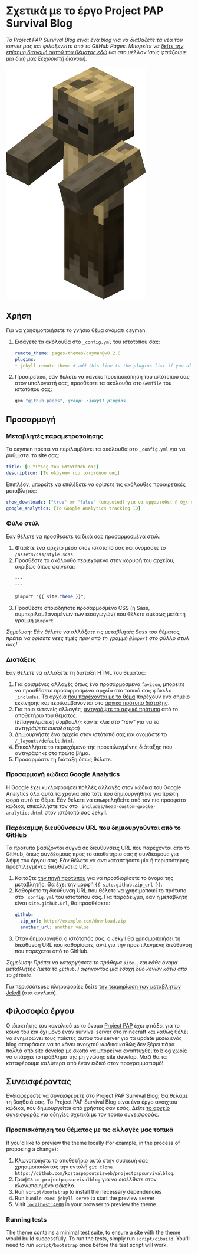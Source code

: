 # Σχετικά με το έργο Project PAP Survival Blog

*Το Project PAP Survival Blog είναι ένα blog για να διαβάζετε τα νέα του server μας και φιλοξενείτε από το GitHub Pages. Μπορείτε να [δείτε την επίσημη διανομή αυτού του θέματος εδώ](http://pages-themes.github.io/cayman) και στο μέλλον ίσως φτιάξουμε μια δική μας ξεχωριστή διανομή.*

![Thumbnail of Project PAP Survival Blog](logo.png)

## Χρήση

Για να χρησιμοποιήσετε το γνήσιο θέμα ονόματι cayman:

1. Εισάγετε τα ακόλουθα στο `_config.yml` του ιστοτόπου σας:

    ```yml
    remote_theme: pages-themes/cayman@v0.2.0
    plugins:
    - jekyll-remote-theme # add this line to the plugins list if you already have one
    ```

2. Προαιρετικά, εάν θέλετε να κάνετε προεπισκόπηση του ιστότοπού σας στον υπολογιστή σας, προσθέστε τα ακόλουθα στο `Gemfile` του ιστοτόπου σας:

    ```ruby
    gem "github-pages", group: :jekyll_plugins
    ```

## Προσαρμογή

### Μεταβλητές παραμετροποίησης

Το cayman πρέπει να περιλαμβάνει τα ακόλουθα στο `_config.yml` για να ρυθμιστεί το site σας:

```yml
title: [Ο τίτλος του ιστοτόπου σας]
description: [Το σλόγκαν του ιστοτόπου σας]
```

Επιπλέον, μπορείτε να επιλέξετε να ορίσετε τις ακόλουθες προαιρετικές μεταβλητές:

```yml
show_downloads: ["true" or "false" (unquoted) για να εμφανισθεί ή όχι ένα κουμπί λήψης.]
google_analytics: [Το Google Analytics tracking ID]
```

### Φύλο στύλ

Εάν θέλετε να προσθέσετε τα δικά σας προσαρμοσμένα στυλ:

1. Φτιάξτε ένα αρχείο μέσα στον ιστότοπό σας και ονομάστε το `/assets/css/style.scss`
2. Προσθέστε το ακόλουθο περιεχόμενο στην κορυφή του αρχείου, ακριβώς όπως φαίνεται:
    ```scss
    ---
    ---

    @import "{{ site.theme }}";
    ```
3. Προσθέστε οποιοδήποτε προσαρμοσμένο CSS (ή Sass, συμπεριλαμβανομένων των εισαγωγών) που θέλετε αμέσως μετά τη γραμμή `@import`

*Σημείωση: Εάν θέλετε να αλλάξετε τις μεταβλητές Sass του θέματος, πρέπει να ορίσετε νέες τιμές πριν από τη γραμμή `@import` στο φύλλο στυλ σας!*

### Διατάξεις

Εάν θέλετε να αλλάξετε τη διάταξη HTML του θέματος:

1. Για ορισμένες αλλαγές όπως ένα προσαρμοσμένο `favicon`, μπορείτε να προσθέσετε προσαρμοσμένα αρχεία στο τοπικό σας φάκελο `_includes`. Τα αρχεία [που παρέχονται με το θέμα](https://github.com/pages-themes/cayman/tree/master/_includes) παρέχουν ένα σημείο εκκίνησης και περιλαμβάνονται στο [αρχικό πρότυπο διάταξης](https://github.com/pages-themes/cayman/blob/master/_layouts/default.html).
2. Για ποιο εκτενείς αλλαγές, [αντιγράψτε το αρχικό πρότυπο](https://github.com/pages-themes/cayman/blob/master/_layouts/default.html) από το αποθετήριο του θέματος.<br />(*Επαγγελματική συμβουλή: κάντε κλικ στο "raw" για να το αντιγράψετε ευκολότερα*)
3. Δημιουργήστε ένα αρχείο στον ιστότοπό σας και ονομάστε το `/_layouts/default.html`.
4. Επικολλήστε το περιεχόμενο της προεπιλεγμένης διάταξης που αντιγράφηκε στο πρώτο βήμα.
5. Προσαρμόστε τη διάταξη όπως θέλετε.
### Προσαρμογή κώδικα Google Analytics

Η Google έχει κυκλοφορήσει πολλές αλλαγές στον κώδικα του Google Analytics όλα αυτά τα χρόνια από τότε που δημιουργήθηκε για πρώτη φορά αυτό το θέμα. Εάν θέλετε να επωφεληθείτε από τον πιο πρόσφατο κώδικα, επικολλήστε τον στο `_includes/head-custom-google-analytics.html` στον ιστότοπό σας Jekyll.

### Παράκαμψη διευθύνσεων URL που δημιουργούνται από το GitHub

Τα πρότυπα βασίζονται συχνά σε διευθύνσεις URL που παρέχονται από το GitHub, όπως συνδέσμους προς το αποθετήριο σας ή συνδέσμους για λήψη του έργου σας. Εάν θέλετε να αντικαταστήσετε μία ή περισσότερες προεπιλεγμένες διευθύνσεις URL:

1. Κοιτάξτε [την πηγή προτύπου](https://github.com/pages-themes/cayman/blob/master/_layouts/default.html) για να προσδιορίσετε το όνομα της μεταβλητής. Θα έχει την μορφή `{{ site.github.zip_url }}`.
2. Καθορίστε τη διεύθυνση URL που θέλετε να χρησιμοποιεί το πρότυπο στο `_config.yml` του ιστοτόπου σας. Για παράδειγμα, εάν η μεταβλητή είναι `site.github.url`, θα προσθέσετε:
    ```yml
    github:
      zip_url: http://example.com/download.zip
      another_url: another value
    ```
3. Όταν δημιουργηθεί ο ιστότοπός σας, ο Jekyll θα χρησιμοποιήσει τη διεύθυνση URL που καθορίσατε, αντί για την προεπιλεγμένη διεύθυνση που παρέχεται από το GitHub.

*Σημείωση: Πρέπει να καταργήσετε το πρόθεμα `site.`, και κάθε όνομα μεταβλητής (μετά το `github.`) αφήνοντας μία εσοχή δύο κενών κάτω από το `github:`.*

Για περισσότερες πληροφορίες δείτε [την τεκμηρίωση των μεταβλητών Jekyll](https://jekyllrb.com/docs/variables/) (στα αγγλικά).

## Φιλοσοφία έργου

Ο ιδιοκτήτης του καναλιού με το όνομα [Project PAP](https://projectpap.gq) έχει φτιάξει για το κοινό του και όχι μόνο έναν survival server στο minecraft και καθώς θέλει να ενημερώνει τους παίκτες αυτού του server για τα update  μέσω ενός blog αποφάσισε να το κάνει ανοιχτού κώδικα καθώς δεν ξέρει πάρα πολλά από site develop με σκοπό να μπορεί να αναπτυχθεί το blog χωρίς να υπάρχει το πρόβλημα της μη γνώσης site develop. Μαζί θα τα καταφέρουμε καλύτερα από έναν ειδικό στον προγραμματισμό!

## Συνεισφέροντας

Ενδιαφέρεστε να συνεισφέρετε στο Project PAP Survival Blog; Θα θέλαμε τη βοήθειά σας. Το Project PAP Survival Blog είναι ένα έργο ανοιχτού κώδικα, που δημιουργείται από χρήστες σαν εσάς. Δείτε [το αρχείο συνεισφοράς](docs/CONTRIBUTING.md) για οδηγίες σχετικά με τον τρόπο συνεισφοράς.

### Προεπισκόπηση του θέματος με τις αλλαγές μας τοπικά

If you'd like to preview the theme locally (for example, in the process of proposing a change):

1. Κλωνοποιήστε το αποθετήριο αυτό στην συσκευή σας χρησιμοποιώντας την εντολή `git clone https://github.com/kostaspapoutsisweb/projectpapsurvivalblog`.
2. Γράψτε `cd projectpapsurvivalblog` για να εισέλθετε στον κλονωποιημένο φάκελο.
3. Run `script/bootstrap` to install the necessary dependencies
4. Run `bundle exec jekyll serve` to start the preview server
5. Visit [`localhost:4000`](http://localhost:4000) in your browser to preview the theme

### Running tests

The theme contains a minimal test suite, to ensure a site with the theme would build successfully. To run the tests, simply run `script/cibuild`. You'll need to run `script/bootstrap` once before the test script will work.
